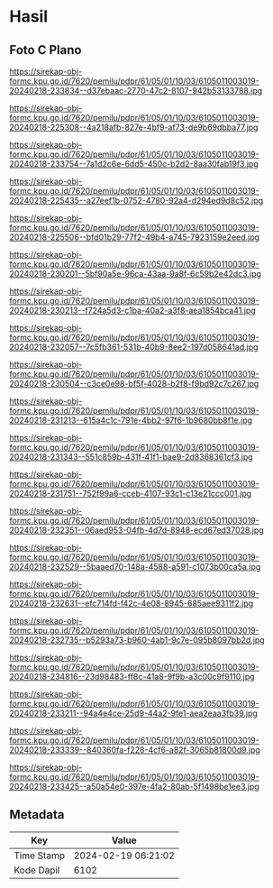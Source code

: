 # Hasil

## Foto C Plano

https://sirekap-obj-formc.kpu.go.id/7620/pemilu/pdpr/61/05/01/10/03/6105011003019-20240218-233834--d37ebaac-2770-47c2-8107-942b53133788.jpg

https://sirekap-obj-formc.kpu.go.id/7620/pemilu/pdpr/61/05/01/10/03/6105011003019-20240218-225308--4a218afb-827e-4bf9-af73-de9b69dbba77.jpg

https://sirekap-obj-formc.kpu.go.id/7620/pemilu/pdpr/61/05/01/10/03/6105011003019-20240218-233754--7a1d2c6e-6dd5-450c-b2d2-8aa30fab19f3.jpg

https://sirekap-obj-formc.kpu.go.id/7620/pemilu/pdpr/61/05/01/10/03/6105011003019-20240218-225435--a27eef1b-0752-4780-92a4-d294ed9d8c52.jpg

https://sirekap-obj-formc.kpu.go.id/7620/pemilu/pdpr/61/05/01/10/03/6105011003019-20240218-225506--bfd01b29-77f2-49b4-a745-7923159e2eed.jpg

https://sirekap-obj-formc.kpu.go.id/7620/pemilu/pdpr/61/05/01/10/03/6105011003019-20240218-230201--5bf90a5e-96ca-43aa-9a8f-6c59b2e42dc3.jpg

https://sirekap-obj-formc.kpu.go.id/7620/pemilu/pdpr/61/05/01/10/03/6105011003019-20240218-230213--f724a5d3-c1ba-40a2-a3f8-aea1854bca41.jpg

https://sirekap-obj-formc.kpu.go.id/7620/pemilu/pdpr/61/05/01/10/03/6105011003019-20240218-232057--7c5fb361-531b-40b9-8ee2-197d058641ad.jpg

https://sirekap-obj-formc.kpu.go.id/7620/pemilu/pdpr/61/05/01/10/03/6105011003019-20240218-230504--c3ce0e98-bf5f-4028-b2f8-f9bd92c7c267.jpg

https://sirekap-obj-formc.kpu.go.id/7620/pemilu/pdpr/61/05/01/10/03/6105011003019-20240218-231213--615a4c1c-791e-4bb2-97f6-1b9680bb8f1e.jpg

https://sirekap-obj-formc.kpu.go.id/7620/pemilu/pdpr/61/05/01/10/03/6105011003019-20240218-231343--551c859b-431f-41f1-bae9-2d8368361cf3.jpg

https://sirekap-obj-formc.kpu.go.id/7620/pemilu/pdpr/61/05/01/10/03/6105011003019-20240218-231751--752f99a6-cceb-4107-93c1-c13e21ccc001.jpg

https://sirekap-obj-formc.kpu.go.id/7620/pemilu/pdpr/61/05/01/10/03/6105011003019-20240218-232351--06aed953-04fb-4d7d-8948-ecd67ed37028.jpg

https://sirekap-obj-formc.kpu.go.id/7620/pemilu/pdpr/61/05/01/10/03/6105011003019-20240218-232529--5baaed70-148a-4588-a591-c1073b00ca5a.jpg

https://sirekap-obj-formc.kpu.go.id/7620/pemilu/pdpr/61/05/01/10/03/6105011003019-20240218-232631--efc714fd-f42c-4e08-8945-685aee9311f2.jpg

https://sirekap-obj-formc.kpu.go.id/7620/pemilu/pdpr/61/05/01/10/03/6105011003019-20240218-232735--b5293a73-b960-4ab1-9c7e-095b8097bb2d.jpg

https://sirekap-obj-formc.kpu.go.id/7620/pemilu/pdpr/61/05/01/10/03/6105011003019-20240218-234816--23d98483-ff8c-41a8-9f9b-a3c00c9f9110.jpg

https://sirekap-obj-formc.kpu.go.id/7620/pemilu/pdpr/61/05/01/10/03/6105011003019-20240218-233211--94a4e4ce-25d9-44a2-9fe1-aea2eaa3fb39.jpg

https://sirekap-obj-formc.kpu.go.id/7620/pemilu/pdpr/61/05/01/10/03/6105011003019-20240218-233339--840360fa-f228-4cf6-a82f-3065b81800d9.jpg

https://sirekap-obj-formc.kpu.go.id/7620/pemilu/pdpr/61/05/01/10/03/6105011003019-20240218-233425--a50a54e0-397e-4fa2-80ab-5f1498be1ee3.jpg


## Metadata

| Key        | Value               |
| ---------- | ------------------- |
| Time Stamp | 2024-02-19 06:21:02 |
| Kode Dapil | 6102                |




